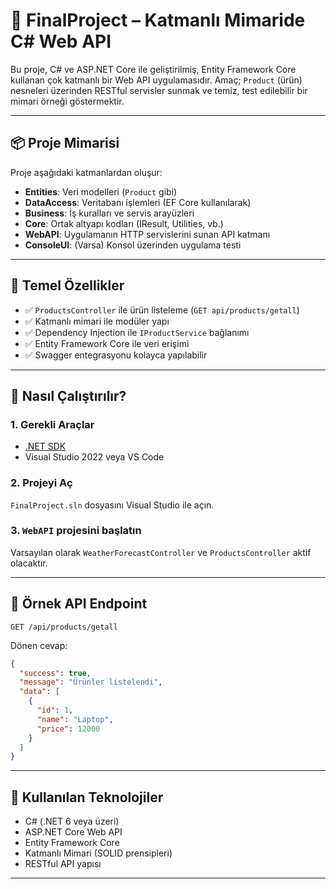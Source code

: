 # 🧩 FinalProject – Katmanlı Mimaride C# Web API

Bu proje, C# ve ASP.NET Core ile geliştirilmiş, Entity Framework Core kullanan çok katmanlı bir Web API uygulamasıdır. Amaç; `Product` (ürün) nesneleri üzerinden RESTful servisler sunmak ve temiz, test edilebilir bir mimari örneği göstermektir.

---

## 📦 Proje Mimarisi

Proje aşağıdaki katmanlardan oluşur:

- **Entities**: Veri modelleri (`Product` gibi)
- **DataAccess**: Veritabanı işlemleri (EF Core kullanılarak)
- **Business**: İş kuralları ve servis arayüzleri
- **Core**: Ortak altyapı kodları (IResult, Utilities, vb.)
- **WebAPI**: Uygulamanın HTTP servislerini sunan API katmanı
- **ConsoleUI**: (Varsa) Konsol üzerinden uygulama testi

---

## 🔧 Temel Özellikler

- ✅ `ProductsController` ile ürün listeleme (`GET api/products/getall`)
- ✅ Katmanlı mimari ile modüler yapı
- ✅ Dependency Injection ile `IProductService` bağlanımı
- ✅ Entity Framework Core ile veri erişimi
- ✅ Swagger entegrasyonu kolayca yapılabilir

---

## 🚀 Nasıl Çalıştırılır?

### 1. Gerekli Araçlar
- [.NET SDK](https://dotnet.microsoft.com/download)
- Visual Studio 2022 veya VS Code

### 2. Projeyi Aç

`FinalProject.sln` dosyasını Visual Studio ile açın.

### 3. `WebAPI` projesini başlatın

Varsayılan olarak `WeatherForecastController` ve `ProductsController` aktif olacaktır.

---

## 📁 Örnek API Endpoint

```http
GET /api/products/getall
```

Dönen cevap:

```json
{
  "success": true,
  "message": "Ürünler listelendi",
  "data": [
    {
      "id": 1,
      "name": "Laptop",
      "price": 12000
    }
  ]
}
```

---

## 🧠 Kullanılan Teknolojiler

- C# (.NET 6 veya üzeri)
- ASP.NET Core Web API
- Entity Framework Core
- Katmanlı Mimari (SOLID prensipleri)
- RESTful API yapısı

---

